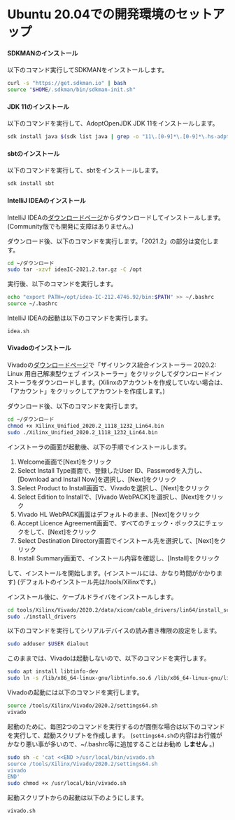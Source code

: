 # Ubuntu 20.04での開発環境のセットアップ

#### SDKMANのインストール

以下のコマンド実行してSDKMANをインストールします。

```bash
curl -s "https://get.sdkman.io" | bash
source "$HOME/.sdkman/bin/sdkman-init.sh"
```

#### JDK 11のインストール

以下のコマンドを実行して、AdoptOpenJDK JDK 11をインストールします。

```bash
sdk install java $(sdk list java | grep -o "11\.[0-9]*\.[0-9]*\.hs-adpt" | head -1)
```

#### sbtのインストール

以下のコマンドを実行して、sbtをインストールします。

```bash
sdk install sbt
```

#### IntelliJ IDEAのインストール

IntelliJ IDEAの[ダウンロードページ](https://www.jetbrains.com/ja-jp/idea/download/#section=linux)からダウンロードしてインストールします。(Community版でも開発に支障はありません。)

ダウンロード後、以下のコマンドを実行します。「2021.2」の部分は変化します。

```bash
cd ~/ダウンロード
sudo tar -xzvf ideaIC-2021.2.tar.gz -C /opt
```

実行後、以下のコマンドを実行します。

```bash
echo "export PATH=/opt/idea-IC-212.4746.92/bin:$PATH" >> ~/.bashrc
source ~/.bashrc
```

IntelliJ IDEAの起動は以下のコマンドを実行します。

```bash
idea.sh
```

#### Vivadoのインストール

Vivadoの[ダウンロードページ](https://japan.xilinx.com/support/download/index.html/content/xilinx/ja/downloadNav/vivado-design-tools/2020-2.html)で「ザイリンクス統合インストーラー 2020.2: Linux 用自己解凍型ウェブ インストーラー」をクリックしてダウンロードインストーラをダウンロードします。(Xilinxのアカウントを作成していない場合は、「アカウント」をクリックしてアカウントを作成します。)

ダウンロード後、以下のコマンドを実行します。

```bash
cd ~/ダウンロード
chmod +x Xilinx_Unified_2020.2_1118_1232_Lin64.bin
sudo ./Xilinx_Unified_2020.2_1118_1232_Lin64.bin
```

インストーラの画面が起動後、以下の手順でインストールします。

1. Welcome画面で[Next]をクリック
2. Select Install Type画面で、登録したUser ID、Passwordを入力し、[Download and Install Now]を選択し、[Next]をクリック
3. Select Product to Install画面で、Vivadoを選択し、[Next]をクリック
4. Select Edition to Installで、[Vivado WebPACK]を選択し、[Next]をクリック
5. Vivado HL WebPACK画面はデフォルトのまま、[Next]をクリック
6. Accept Licence Agreement画面で、すべてのチェック・ボックスにチェックをして、[Next]をクリック
7. Select Destination Directory画面でインストール先を選択して、[Next]をクリック
8. Install Summary画面で、インストール内容を確認し、[Install]をクリック

して、インストールを開始します。(インストールには、かなり時間がかかります)
(デフォルトのインストール先は/tools/Xilinxです。)

インストール後に、ケーブルドライバをインストールします。

```bash
cd tools/Xilinx/Vivado/2020.2/data/xicom/cable_drivers/lin64/install_script/install_drivers
sudo ./install_drivers
```

以下のコマンドを実行してシリアルデバイスの読み書き権限の設定をします。

```bash
sudo adduser $USER dialout
```

このままでは、Vivadoは起動しないので、以下のコマンドを実行します。

```bash
sudo apt install libtinfo-dev
sudo ln -s /lib/x86_64-linux-gnu/libtinfo.so.6 /lib/x86_64-linux-gnu/libtinfo.so.5
```

Vivadoの起動には以下のコマンドを実行します。

```bash
source /tools/Xilinx/Vivado/2020.2/settings64.sh
vivado
```

起動のために、毎回2つのコマンドを実行するのが面倒な場合は以下のコマンドを実行して、起動スクリプトを作成します。
(`settings64.sh`の内容はお行儀がかなり悪い事が多いので、~/.bashrc等に追加することはお勧め **しません** 。)

```bash
sudo sh -c 'cat <<END >/usr/local/bin/vivado.sh
source /tools/Xilinx/Vivado/2020.2/settings64.sh
vivado
END'
sudo chmod +x /usr/local/bin/vivado.sh
```

起動スクリプトからの起動は以下のようにします。

```bash
vivado.sh
```

